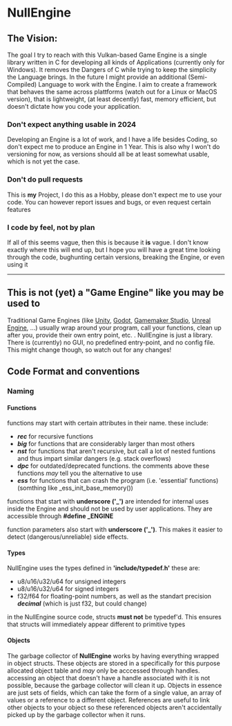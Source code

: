 # NullEngine

## The Vision:
The goal I try to reach with this Vulkan-based Game Engine is a single library written in C for developing all kinds of Applications (currently only for Windows). It removes the Dangers of C while trying to keep the simplicity the Language brings. In the future I might provide an additional (Semi-Compiled) Language to work with the Engine.
I aim to create a framework that behaves the same across plattforms (watch out for a Linux or MacOS version), that is lightweight, (at least decently) fast, memory efficient, but doesn't dictate how you code your application.
### Don't expect anything usable in 2024
Developing an Engine is a lot of work, and I have a life besides Coding, so don't expect me to produce an Engine in 1 Year. This is also why I won't do versioning for now, as versions should all be at least somewhat usable, which is not yet the case.
### Don't do pull requests
This is **my** Project, I do this as a Hobby, please don't expect me to use your code. You can however report issues and bugs, or even request certain features
### I code by feel, not by plan
If all of this seems vague, then this is because it **is** vague. I don't know exactly where this will end up, but I hope you will have a great time looking through the code, bughunting certain versions, breaking the Engine, or even using it

---

## This is not (yet) a "Game Engine" like you may be used to
Traditional Game Engines (like [Unity](https://unity.com/de), [Godot](https://godotengine.org/), [Gamemaker Studio](https://gamemaker.io/), [Unreal Engine](https://www.unrealengine.com), ...) usually wrap around your program, call your functions, clean up after you, provide their own entry point, etc. .
NullEngine is just a library. There is (currently) no GUI, no predefined entry-point, and no config file. This might change though, so watch out for any changes!

## Code Format and conventions

### Naming
#### Functions

functions may start with certain attributes in their name. these include: 
- ***rec*** for recursive functions
- ***big*** for functions that are considerably larger than most others
- ***nst*** for functions that aren't recursive, but call a lot of nested funtions and thus impart similar dangers (e.g. stack overflows)
- ***dpc*** for outdated/deprecated functions. the comments above these functions *may* tell you the alternative to use
- ***ess*** for functions that can crash the program (i.e. 'essential' functions) (somthing like _ess_init_base_memory())

functions that start with **underscore ('_')** are intended for internal uses inside the Engine and should not be used by user applications. They are accessible through **#define _ENGINE**

function parameters also start with **underscore ('_')**. This makes it easier to detect (dangerous/unreliable) side effects.

#### Types

NullEngine uses the types defined in **'include/typedef.h'**
these are: 
- u8/u16/u32/u64 for unsigned integers
- u8/u16/u32/u64 for signed integers
- f32/f64 for floating-point numbers, as well as the standart precision ***decimal*** (which is just f32, but could change)

in the NullEngine source code, structs **must not** be typedef'd. This ensures that structs will immediately appear different to primitive types 

#### Objects
The garbage collector of **NullEngine** works by having everything wrapped in object structs. These objects are stored in a specifically for this purpose allocated object table and *may* only be acccessed through handles. accessing an object that doesn't have a handle associated with it is not possible, because the garbage collector will clean it up. Objects in essence are just sets of fields, which can take the form of a single value, an array of values or a reference to a different object.
References are useful to link other objects to your object so these referenced objects aren't accidentally picked up by the garbage collector when it runs. 
